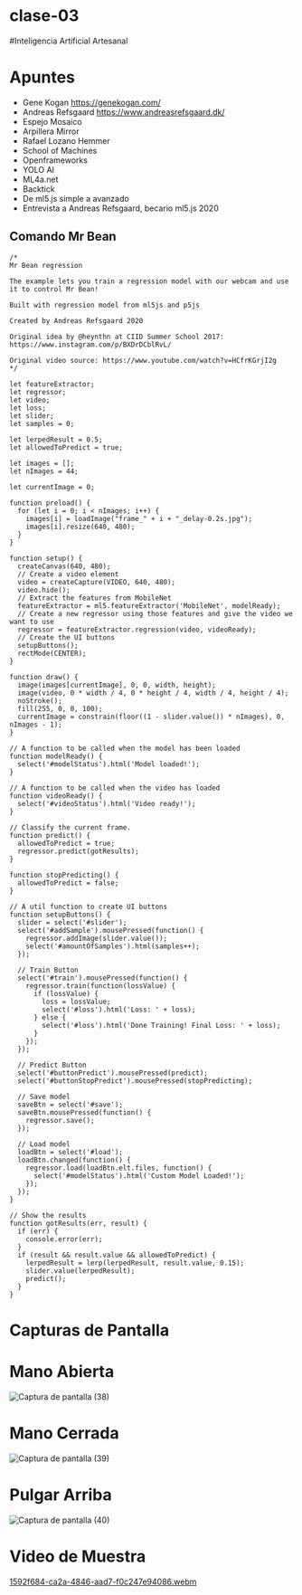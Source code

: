 # clase-03

#Inteligencia Artificial Artesanal

# Apuntes

  * Gene Kogan <https://genekogan.com/>
  * Andreas Refsgaard <https://www.andreasrefsgaard.dk/>
  * Espejo Mosaico
  * Arpillera Mirror
  * Rafael Lozano Hemmer
  * School of Machines
  * Openframeworks
  * YOLO AI
  * ML4a.net
  * Backtick
  * De ml5.js simple a avanzado
  * Entrevista a Andreas Refsgaard, becario ml5.js 2020

## Comando Mr Bean

```
/*
Mr Bean regression

The example lets you train a regression model with our webcam and use it to control Mr Bean! 

Built with regression model from ml5js and p5js

Created by Andreas Refsgaard 2020

Original idea by @heynthn at CIID Summer School 2017: 
https://www.instagram.com/p/BXDrDCblRvL/

Original video source: https://www.youtube.com/watch?v=HCfrKGrjI2g
*/

let featureExtractor;
let regressor;
let video;
let loss;
let slider;
let samples = 0;

let lerpedResult = 0.5;
let allowedToPredict = true;

let images = [];
let nImages = 44;

let currentImage = 0;

function preload() {
  for (let i = 0; i < nImages; i++) {
    images[i] = loadImage("frame_" + i + "_delay-0.2s.jpg");
    images[i].resize(640, 480);
  }
}

function setup() {
  createCanvas(640, 480);
  // Create a video element
  video = createCapture(VIDEO, 640, 480);
  video.hide();
  // Extract the features from MobileNet
  featureExtractor = ml5.featureExtractor('MobileNet', modelReady);
  // Create a new regressor using those features and give the video we want to use
  regressor = featureExtractor.regression(video, videoReady);
  // Create the UI buttons
  setupButtons();
  rectMode(CENTER);
}

function draw() {
  image(images[currentImage], 0, 0, width, height);
  image(video, 0 * width / 4, 0 * height / 4, width / 4, height / 4);
  noStroke();
  fill(255, 0, 0, 100);
  currentImage = constrain(floor((1 - slider.value()) * nImages), 0, nImages - 1);
}

// A function to be called when the model has been loaded
function modelReady() {
  select('#modelStatus').html('Model loaded!');
}

// A function to be called when the video has loaded
function videoReady() {
  select('#videoStatus').html('Video ready!');
}

// Classify the current frame.
function predict() {
  allowedToPredict = true;
  regressor.predict(gotResults);
}

function stopPredicting() {
  allowedToPredict = false;
}

// A util function to create UI buttons
function setupButtons() {
  slider = select('#slider');
  select('#addSample').mousePressed(function() {
    regressor.addImage(slider.value());
    select('#amountOfSamples').html(samples++);
  });

  // Train Button
  select('#train').mousePressed(function() {
    regressor.train(function(lossValue) {
      if (lossValue) {
        loss = lossValue;
        select('#loss').html('Loss: ' + loss);
      } else {
        select('#loss').html('Done Training! Final Loss: ' + loss);
      }
    });
  });

  // Predict Button
  select('#buttonPredict').mousePressed(predict);
  select('#buttonStopPredict').mousePressed(stopPredicting);

  // Save model
  saveBtn = select('#save');
  saveBtn.mousePressed(function() {
    regressor.save();
  });

  // Load model
  loadBtn = select('#load');
  loadBtn.changed(function() {
    regressor.load(loadBtn.elt.files, function() {
      select('#modelStatus').html('Custom Model Loaded!');
    });
  });
}

// Show the results
function gotResults(err, result) {
  if (err) {
    console.error(err);
  }
  if (result && result.value && allowedToPredict) {
    lerpedResult = lerp(lerpedResult, result.value, 0.15);
    slider.value(lerpedResult);
    predict();
  }
}
```



# Capturas de Pantalla


# Mano Abierta
![Captura de pantalla (38)](https://github.com/user-attachments/assets/dda9b9f5-5b32-4364-ae1f-af48508908a7)
# Mano Cerrada
![Captura de pantalla (39)](https://github.com/user-attachments/assets/9ef2d94e-02d8-4a2d-8577-23607e8a80a2)
# Pulgar Arriba
![Captura de pantalla (40)](https://github.com/user-attachments/assets/11e0ad4a-b029-4640-be46-91df2af20f16)



# Video de Muestra


[1592f684-ca2a-4846-aad7-f0c247e94086.webm](https://github.com/user-attachments/assets/3fbb34a6-27b8-4f3b-af0a-a6ea47819bf7)




